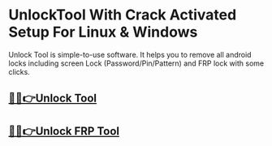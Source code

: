 # UnlockTool With Crack Activated Setup For Linux & Windows


Unlock Tool is simple-to-use software. It helps you to remove all android locks including screen Lock (Password/Pin/Pattern) and FRP lock with some clicks. 


## [🎉🚀👉Unlock Tool](https://alipc.pro/dl)

## [🎉🚀👉Unlock FRP Tool](https://alipc.pro/dl)
